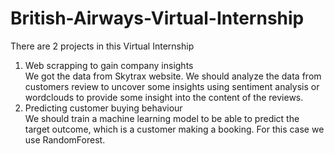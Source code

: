 # British-Airways-Virtual-Internship

There are 2 projects in this Virtual Internship
1. Web scrapping to gain company insights
   <br>We got the data from Skytrax website. We should analyze the data from customers review to uncover some insights using sentiment analysis or wordclouds to provide some insight into the content of the reviews.
2. Predicting customer buying behaviour
   <br>We should train a machine learning model to be able to predict the target outcome, which is a customer making a booking. For this case we use RandomForest.

